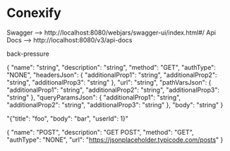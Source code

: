 # Conexify

Swagger  --> http://localhost:8080/webjars/swagger-ui/index.html#/
Api Docs --> http://localhost:8080/v3/api-docs

back-pressure

{
  "name": "string",
  "description": "string",
  "method": "GET",
  "authType": "NONE",
  "headersJson": {
    "additionalProp1": "string",
    "additionalProp2": "string",
    "additionalProp3": "string"
  },
  "url": "string",
  "pathVarsJson": {
    "additionalProp1": "string",
    "additionalProp2": "string",
    "additionalProp3": "string"
  },
  "queryParamsJson": {
    "additionalProp1": "string",
    "additionalProp2": "string",
    "additionalProp3": "string"
  },
  "body": "string"
}

"{"title": "foo", "body": "bar", "userId": 1}"

{
  "name": "POST",
  "description": "GET POST",
  "method": "GET",
  "authType": "NONE",
  "url": "https://jsonplaceholder.typicode.com/posts"
}


